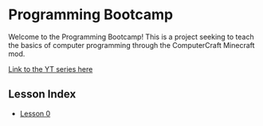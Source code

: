 # Programming Bootcamp

Welcome to the Programming Bootcamp! This is a project seeking to teach the
basics of computer programming through the ComputerCraft Minecraft mod.

[Link to the YT series here]()

## Lesson Index

- [Lesson 0]()
